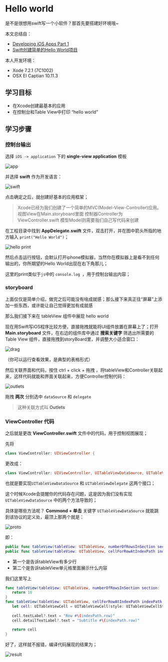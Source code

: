# Hello world

是不是很想用swift写一个小软件？那首先要搭建好环境哦~

本文总结自：

 - [Developing iOS Apps Part 1](http://jamesonquave.com/blog/developing-ios-apps-using-swift-tutorial/)
 - [Swift创建简单的Hello World项目](http://www.tianmaying.com/tutorial/swift-hello-world)

本人开发环境：

 - Xode 7.2.1 (7C1002)
 - OSX EI Captian 10.11.3

## 学习目标

 - 在Xcode创建最基本的应用
 - 在控制台和Table View中打印 “hello world”


## 学习步骤

### 控制台输出
选择 `iOS -> application` 下的 **single-view application** 模板

![app](http://ww3.sinaimg.cn/large/514b710agw1f2u47oanprj20ka0eewgk.jpg)


并选择 **swift** 作为开发语言：

![swift](http://ww4.sinaimg.cn/large/514b710agw1f2u471ichaj20ka0ee0u1.jpg)

点击确定之后，就创建好基本的应用框架；

> Xcode已经为我们创建了一个简单的MVC(Model-View-Controller)应用。
> 视图View在Main.storyboard里面
> 控制器Controller为ViewController.swift
> 模型Model则需要我们自己写代码来创建

在工程目录中找到 **AppDelegate.swift** 文件，双击打开，并在图中箭头所指的地方输入 `print("Hello World")`；

![hello print](http://ww1.sinaimg.cn/large/514b710agw1f2u469gdtkj20qo0gy0x0.jpg)

然后点击运行按钮，会默认打开iphone模拟器，当然你在模拟器上是看不到任何输出的，你所期望的Hello World出现在右下角那儿；

这里的print类似于`js`中的 `console.log `，用于控制台输出内容；

### storyboard

上面仅仅是简单介绍，做完之后可能没有啥成就感；那么接下来真正往“屏幕”上添加一些东西，或许能让自己觉得更加有成就感

那么我们接下来在 tableView 组件中展现 hello world

现在用Swift写iOS程序比较方便，直接拖拽就能将UI组件放置在屏幕上了；打开 **Main.storyboard** 文件，在右边的组件库中通过 **搜索关键字** 筛选出所需要的 Table View 组件，直接拖拽到storyBoard里，并调整大小适合窗口：

![drag](http://ww2.sinaimg.cn/large/514b710agw1f2u625gqbnj20qa0kumyw.jpg)

（你可以运行查看效果，是典型的表格形式）


然后关联界面和代码，按住 ctrl + click + 拖拽 ，将tableView和Controller关联起来，这样代码就能和界面关联起来，方便Controller控制代码：

![outlets](http://ww1.sinaimg.cn/large/514b710agw1f2u64c1nhqj206v07b0t4.jpg)

拖拽 **两次** 分别选中 `dataSource` 和 `delegate`

> 这种关联方式叫 **Outlets** 

### ViewController 代码

之后就是更改 **ViewController.swift** 文件中的代码，用于控制视图展现；

先将

```swift
class ViewController: UIViewController {
```

更改成：

```swift
class ViewController: UIViewController, UITableViewDataSource, UITableViewDelegate {
```

也就是要实现`UITableViewDataSource` 和 `UITableViewDelegate` 这两个接口；

这个时候Xcode会提醒你的代码存在问题，这是因为我们没有实现 `UITableViewDataSource` 中的两个方法导致的；

具体是哪些方法呢？ **Commond + 单击** 关键字 `UITableViewDataSource` 就能跳到该协议的定义处，最顶上那两个就是：

![proto](http://ww1.sinaimg.cn/large/514b710agw1f2u6bvqsenj20id08i785.jpg)

即：

```swift
public func tableView(tableView: UITableView, numberOfRowsInSection section: Int) -> Int
public func tableView(tableView: UITableView, cellForRowAtIndexPath indexPath: NSIndexPath) -> UITableViewCell
```

 - 第一个是告诉tableView有多少行
 - 第二个是告诉tableView单元格里面展示什么内容

我们这里写上

```swift
func tableView(tableView: UITableView, numberOfRowsInSection section:    Int) -> Int {
   return 10
}
func tableView(tableView: UITableView, cellForRowAtIndexPath indexPath: NSIndexPath) -> UITableViewCell {
   let cell: UITableViewCell = UITableViewCell(style: UITableViewCellStyle.Subtitle, reuseIdentifier: "MyTestCell")
 
   cell.textLabel?.text = "Row #\(indexPath.row)"
   cell.detailTextLabel?.text = "Subtitle #\(indexPath.row)"
 
   return cell
}

```

好了，这样就不报错，编译代码展现的结果为；


![result](http://ww2.sinaimg.cn/large/514b710agw1f2u6mjrif3j20ac0dvgm6.jpg)




